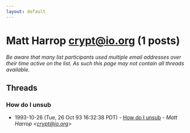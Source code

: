 ```yaml
---
layout: default
---
```


# Matt Harrop <crypt@io.org> (1 posts)

_Be aware that many list participants used multiple email addresses over their time active on the list. As such this page may not contain all threads available._

## Threads

### How do I unsub
+ 1993-10-26 (Tue, 26 Oct 93 16:32:38 PDT) - [How do I unsub](/archive/1993/10/1a8012eb20f856b3908cf5655d758ac6c5b9705d5e8d932e6788b609c912a8a1) - _Matt Harrop \<crypt@io.org\>_

